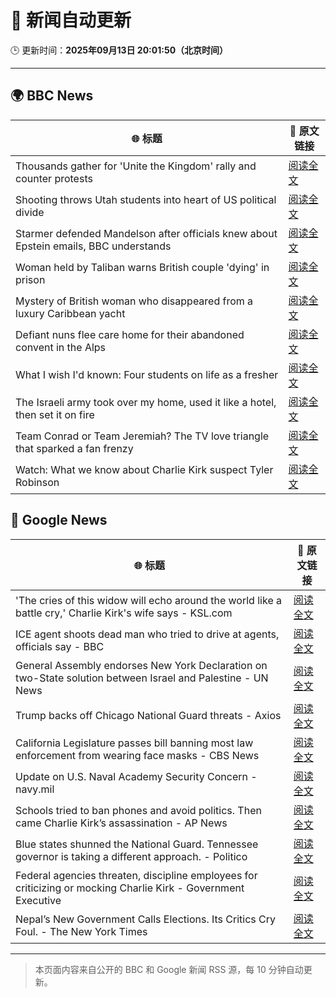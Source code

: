 # 🧠 新闻自动更新

🕒 更新时间：**2025年09月13日 20:01:50（北京时间）**

---

## 🌍 BBC News

| 🌐 标题 | 🔗 原文链接 |
|--------|-------------|
| Thousands gather for 'Unite the Kingdom' rally and counter protests | [阅读全文](https://www.bbc.com/news/articles/cwydezxl0xlo?at_medium=RSS&at_campaign=rss) |
| Shooting throws Utah students into heart of US political divide | [阅读全文](https://www.bbc.com/news/articles/c9dxexl7glvo?at_medium=RSS&at_campaign=rss) |
| Starmer defended Mandelson after officials knew about Epstein emails, BBC understands | [阅读全文](https://www.bbc.com/news/articles/c5yq455w36vo?at_medium=RSS&at_campaign=rss) |
| Woman held by Taliban warns British couple 'dying' in prison | [阅读全文](https://www.bbc.com/news/articles/cm28jd2enz5o?at_medium=RSS&at_campaign=rss) |
| Mystery of British woman who disappeared from a luxury Caribbean yacht | [阅读全文](https://www.bbc.com/news/articles/c4g2zv1px7jo?at_medium=RSS&at_campaign=rss) |
| Defiant nuns flee care home for their abandoned convent in the Alps | [阅读全文](https://www.bbc.com/news/articles/c5y8r2gk0vyo?at_medium=RSS&at_campaign=rss) |
| What I wish I'd known: Four students on life as a fresher | [阅读全文](https://www.bbc.com/news/articles/ce801vd85q0o?at_medium=RSS&at_campaign=rss) |
| The Israeli army took over my home, used it like a hotel, then set it on fire | [阅读全文](https://www.bbc.com/news/articles/cj3ye45lrl1o?at_medium=RSS&at_campaign=rss) |
| Team Conrad or Team Jeremiah? The TV love triangle that sparked a fan frenzy | [阅读全文](https://www.bbc.com/news/articles/cvgr8xy5dlro?at_medium=RSS&at_campaign=rss) |
| Watch: What we know about Charlie Kirk suspect Tyler Robinson | [阅读全文](https://www.bbc.com/news/videos/cd635wwgz85o?at_medium=RSS&at_campaign=rss) |

## 📰 Google News

| 🌐 标题 | 🔗 原文链接 |
|--------|-------------|
| 'The cries of this widow will echo around the world like a battle cry,' Charlie Kirk's wife says - KSL.com | [阅读全文](https://news.google.com/rss/articles/CBMiyAFBVV95cUxPVnpZWVhKanVWaWR5OVVlRHc1LXhISEJiSkozYXBTdUVHZm5qc0MwOUcxTUFLckkteWE4QlNxSngtWjNZUHVJQVp1eGNxeXZQVk90WExudVF1MjNPWGlrMGdDcGFDSU9UMDd6c0RBRWhvaHV0SkV5R0xMYVUtbFptY2RwZW9INkhRSUN1eF9YcnVNTUFld3dnaUNZdkpYOFRZNGJIY0xGSDZ2STRLVXVBUUdERy1xSmN1RWV6Sk1kTE5YS0VValJQcg?oc=5) |
| ICE agent shoots dead man who tried to drive at agents, officials say - BBC | [阅读全文](https://news.google.com/rss/articles/CBMiWkFVX3lxTE54T1JCQXlOeDZCZEdZT3RUYkhHbm5ZN0NKQk9tYkdJM0x5M0hxN2hJckFHV05IZ0F1ZUtpRmxxZUNTT05wc2VIMnZmZC1QOEtCNHFNV3hnYXdBd9IBX0FVX3lxTE1BUXNBMTZzMmNqcEZKWFdVUGQ5NU8zeGdUOWpsLVM1cC1Bb2poUGdTZ0c1UWJIcTQwTHBYYkV3MUZoRTVxSVRFeUdNRFp5bElCd2Vqb1lKX1poZVpIUVI4?oc=5) |
| General Assembly endorses New York Declaration on two-State solution between Israel and Palestine - UN News | [阅读全文](https://news.google.com/rss/articles/CBMiV0FVX3lxTE1oaWFtZkRGOXFaYTlIdGpqSXRtaHdWYTZCbmxJXzlkT1JqejhYamhZd3RtUUZ3M1JhdTVFb1pfMEx0dGV3eU5MeFZlNXFOaVdWMTB5VThaZw?oc=5) |
| Trump backs off Chicago National Guard threats - Axios | [阅读全文](https://news.google.com/rss/articles/CBMijAFBVV95cUxOTkxqS3lhSTRmMW10REdRVWRQRUtMYm1jeThOMTZRbEZxLVBqaFZMenFLVWtVeTJYbFhEdERpSzJaTkNHWm0ybE5OWEhCTmFHS3ZVeldOY3Q1XzFBYlluYWNQenctNkxTU3JYMnB1VVRXYmVWcXYtU3lpR09kQUR2Tl9jdXVvZFU5eEZfWg?oc=5) |
| California Legislature passes bill banning most law enforcement from wearing face masks - CBS News | [阅读全文](https://news.google.com/rss/articles/CBMioAFBVV95cUxQanJ1RlZkeXRrWlJnRFhtUEItMG9lanBxQ3dnZGxQRVVJLTk1QmhoZW5zckJmbkwwRXBqQXlheUtSVi02UEpHRlktVmZhUGFISFJNRGVPTk1ucUgzRkdXSWNEMkF2WXkxSlZ6QnpPc2VTaTN1NHJCTDEtN0tXMV9yMkttckRKVXduTm5KQjVIVFUtd2E1OUVrQm5ESkJiTXpt?oc=5) |
| Update on U.S. Naval Academy Security Concern - navy.mil | [阅读全文](https://news.google.com/rss/articles/CBMivAFBVV95cUxOLS11a3F4V3FWbzJGVENJdV95WmpiaFhnSzdKZ2hwUkNSTzA0a2NGYVR2dEJNaV9VWHNLLXJQakFCVFJDM284UzRRTHZjekZBY3BRUEk1VDV2XzFiZHNQRG9ncFBlOWMzdThtQk5INW5pdE53Q0g3Ny1mRWRLRE84dklraEY2RG94NWhONFh4czdvb2hjbkdvSGdOeER5ekJSTjRUNU5mWFQ1TmJEQzhGSjc2T3ptUnpUNW0wNQ?oc=5) |
| Schools tried to ban phones and avoid politics. Then came Charlie Kirk’s assassination - AP News | [阅读全文](https://news.google.com/rss/articles/CBMimgFBVV95cUxPNVA4aVF3VktzdmtqcWhEQlJudWJ3dV9Ed0hLXzNaZl9CQndJM0tWdjNtS0tvdmIwQ25PMW9DNWYtLWpjNjFIZHNjNEhlYXBvTERGVEcyWlN0cXgta2UydzM4b2UtXzBIY0ZTM2VFejdIRWYtelJQRVdaVkpMZ2w5Qi1zNEw4cl96N3ZBYTZuLXl2S2dqSkJISk5n?oc=5) |
| Blue states shunned the National Guard. Tennessee governor is taking a different approach. - Politico | [阅读全文](https://news.google.com/rss/articles/CBMirgFBVV95cUxQTnhnOVpwWEg5WjIwWWFfOUZndTRXZTJQcVdrSzJoRklSdE96dFlDVHVYN1psWmZTNExpTE9INXZYZjE3REhzZnhONHhxa1o2YWhOZlNCRGp6TnJtSy04cUJxY2d5TXl1cjFHYmE3Q2F1VXJUemdvamhGN29LRGpqVXJqSWpDQkVkeFB3NXhJbm9QS1NZa0pRR1czaG1YTDNFM1BNRm9FMlJLV1BNZGc?oc=5) |
| Federal agencies threaten, discipline employees for criticizing or mocking Charlie Kirk - Government Executive | [阅读全文](https://news.google.com/rss/articles/CBMizgFBVV95cUxQczBYU014bWJaLTVibU1wX214LXRKaHQ2ZG5QOXl4SEIwdEwyZ1dJMmZJYnE3aUxtYzctT1V0UUUtdUdLc3dIdWlZSjNyMnFyRTA2OHVldkQ5WmdHVTg4bXZPakNjamZsWloxSlgycWc2R1RDdm1fQXJPa1kzazczbWRSd1I3VS0tSHk0Y0M4S1o0V0RtbC1WMlZ2eG5EdGRMUjBGb2lVTEtMZjRLSHB2bVkwT1V4cmo5RXJNei1KOFVldExpZldjNDdQREJSZw?oc=5) |
| Nepal’s New Government Calls Elections. Its Critics Cry Foul. - The New York Times | [阅读全文](https://news.google.com/rss/articles/CBMimAFBVV95cUxQQ1dFRDdnNjlJSTBzeFY4V3JMUDFtS214SUFYZXFycEw5ZmFqX19oNEpjZ0hKb1NTVWJwZnRjV2xyZ3dHclRSUjh6cDFwTXdicEpuZ3VZdjUyem51MEhMcTU2WmlHbFk5M2hoYjNGdE1WS2g5WVl4ZGVkeHhmX0lrVFpBQnQzSVNnTGJBME00UklGLUtGUlB1SA?oc=5) |

---
> 本页面内容来自公开的 BBC 和 Google 新闻 RSS 源，每 10 分钟自动更新。